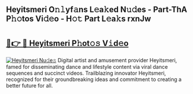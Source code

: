 ## Heyitsmeri O𝚗𝚕yf𝚊ns L𝚎a𝚔ed N𝚞𝚍es - Part-ThA P𝚑𝚘tos Vi𝚍𝚎o - H𝚘𝚝 Part L𝚎a𝚔s rxnJw

# <h2><a href="http://kf55v8q.oniu.top/?m=Heyitsmeri">🔗👉 🔴 Heyitsmeri P𝚑ot𝚘𝚜 V𝚒d𝚎o</a></h2>

[![Heyitsmeri Nu𝚍e𝚜](https://i.imgur.com/0qMVB7G.gif)](http://kf55v8q.oniu.top/?m=Heyitsmeri)
Digital artist and amusement provider Heyitsmeri, famed for disseminating dance and lifestyle content via viral dance sequences and succinct videos. Trailblazing innovator Heyitsmeri, recognized for their groundbreaking ideas and commitment to creating a better future for all.  
